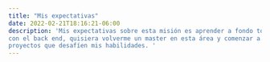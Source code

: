 ```yaml
---
title: "Mis expectativas"
date: 2022-02-21T18:16:21-06:00
description: 'Mis expectativas sobre esta misión es aprender a fondo todas las tecnologías y herramientas relacionadas
con el back end, quisiera volverme un master en esta área y comenzar a usar estos conocimientos en
proyectos que desafíen mis habilidades. '
---
```



